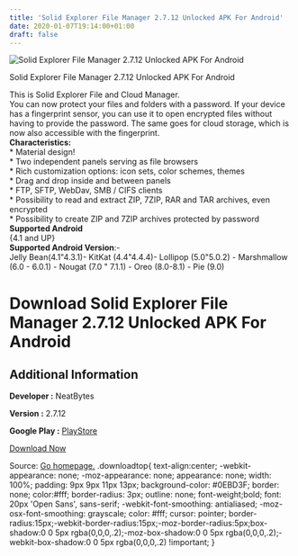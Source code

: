 ```yaml
---
title: 'Solid Explorer File Manager 2.7.12 Unlocked APK For Android'
date: 2020-01-07T19:14:00+01:00
draft: false
---
```


![Solid Explorer File Manager 2.7.12 Unlocked APK For Android](https://i0.wp.com/apkhome.net/wp-content/uploads/2020/01/Solid-Explorer-File-Manager-2.7.12-Unlocked.png "Solid Explorer File Manager 2.7.12 Unlocked APK For Android")

  

Solid Explorer File Manager 2.7.12 Unlocked APK For Android

This is Solid Explorer File and Cloud Manager.  
You can now protect your files and folders with a password. If your device has a fingerprint sensor, you can use it to open encrypted files without having to provide the password. The same goes for cloud storage, which is now also accessible with the fingerprint.  
**Characteristics:**  
\* Material design!  
\* Two independent panels serving as file browsers  
\* Rich customization options: icon sets, color schemes, themes  
\* Drag and drop inside and between panels  
\* FTP, SFTP, WebDav, SMB / CIFS clients  
\* Possibility to read and extract ZIP, 7ZIP, RAR and TAR archives, even encrypted  
\* Possibility to create ZIP and 7ZIP archives protected by password  
**Supported Android**  
{4.1 and UP}  
**Supported Android Version**:-  
Jelly Bean(4.1"4.3.1)- KitKat (4.4"4.4.4)- Lollipop (5.0"5.0.2) - Marshmallow (6.0 - 6.0.1) - Nougat (7.0 " 7.1.1) - Oreo (8.0-8.1) - Pie (9.0)

Download Solid Explorer File Manager 2.7.12 Unlocked APK For Android
====================================================================

Additional Information
----------------------

**Developer :** NeatBytes

**Version :** 2.7.12

**Google Play :** [PlayStore](https://play.google.com/store/apps/details?id=pl.solidexplorer2)

  

[Download Now](https://store4app.co/post/solid-explorer-file-manager-2-7-12-unlocked-apk-for-android_1578411410)

  
Source: [Go homepage.](https://store4app.co/post/solid-explorer-file-manager-2-7-12-unlocked-apk-for-android_1578411410) .downloadtop{ text-align:center; -webkit-appearance: none; -moz-appearance: none; appearance: none; width: 100%; padding: 9px 9px 11px 13px; background-color: #0EBD3F; border: none; color:#fff; border-radius: 3px; outline: none; font-weight;bold; font: 20px 'Open Sans', sans-serif; -webkit-font-smoothing: antialiased; -moz-osx-font-smoothing: grayscale; color: #fff; cursor: pointer; border-radius:15px;-webkit-border-radius:15px;-moz-border-radius:5px;box-shadow:0 0 5px rgba(0,0,0,.2);-moz-box-shadow:0 0 5px rgba(0,0,0,.2);-webkit-box-shadow:0 0 5px rgba(0,0,0,.2) !important; }
